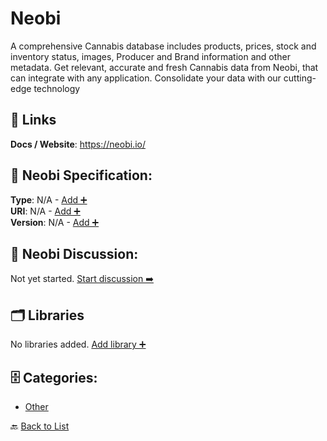 # Neobi

A comprehensive Cannabis database includes products, prices, stock and inventory status, images, Producer and Brand information and other metadata.  Get relevant, accurate and fresh Cannabis data from Neobi, that can integrate with any application. Consolidate your data with our cutting-edge technology

##  🔗 Links
**Docs / Website**: https://neobi.io/

## 🧬 Neobi Specification:
**Type**: N/A - [Add ➕](https://github.com/apis-list/apis-list/edit/main/apis.yaml#13213)  
**URI**: N/A - [Add ➕](https://github.com/apis-list/apis-list/edit/main/apis.yaml#13213)  
**Version**: N/A - [Add ➕](https://github.com/apis-list/apis-list/edit/main/apis.yaml#13213)

## 💬 Neobi Discussion:
Not yet started. [Start discussion ➡️](https://github.com/apis-list/apis-list/discussions/new)

## 🗂️ Libraries

No libraries added. [Add library ➕](https://github.com/apis-list/apis-list/edit/main/apis.yaml#13213)    


## 🗄️ Categories:
- [Other](https://github.com/apis-list/apis-list#other-)

🔙  [Back to List](https://github.com/apis-list/apis-list)
